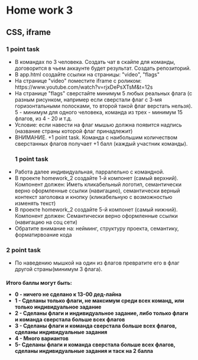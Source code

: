 <h1>Home work 3</h1>
<h2>CSS, iframe</h2>

<h3>1 point task</h3>
<ul>
<li>
В командах по 3 человека. Создать чат в скайпе для команды, договорится в чьем аккаунте будет результат. Создать репозиторий.
</li>
<li>
В app.html создайте ссылки на страницы: "video", "flags"
</li>
<li>
На странице "video" поместите iframe с роликом: https://www.youtube.com/watch?v=rjxDePsXTsM&t=12s
</li>
<li>
На странице "flags" сверстайте минимум 5 любых реальных флага (с разным рисунком, например если сверстали флаг с 3-мя горизонтальными полосками, то второй такой флаг верстать нельзя).
5 - минимум для одного человека, команда из трех - минимум 15 флагов, из 4 - 20 и т.д.
</li>
<li>
Условие: если навести на флаг мышью должна появится надпись (название страны которой флаг принадлежит)
</li>
<li>
ВНИМАНИЕ. +1 point task. Команда с наибольшим количеством сверстанных флагов получает +1 балл (каждый участник команды).
</li>

<h3>1 point task</h3>
<li>
Работа далее индивидуальная, парралельно с командной.
</li>
<li>
В проекте homework_2 создайте 1-й компонет (самый верхний). Компонент должен: Иметь кликабельный логотип,
семантически верно оформленные ссылки (навигацию),
семантически верный контекст заголовка и кнопку (кликабельную с возможностью изменять текст)
</li>
<li>
В проекте homework_2 создайте 5-й компонет (самый нижний). Компонент должен: Семантически верно оформленные ссылки (навигацию на соц сети)
</li>
<li>
Обратите внимание на: нейминг, структуру проекта, семантику, форматирвоание кода
</li>
</ul>

<h3>2 point task</h3>
<ul>
<li>
По наведению мышкой на один из флагов превратите его в флаг другой страны(минимум 3 флага).
</li>
</ul>

<h4>
Итого баллы могут быть:
<ul>
<li>0 - ничего не сделано к 13-00 дед-лайна</li>
<li>1 - Сделаны только флаги, не максимум среди всех команд, или только индивидуальное задание</li>
<li>2 - Сделаны флаги и индивидуальное задание, либо только флаги и команда сверстала больше всех флагов</li>
<li>3 - Сделаны флаги и команда сверстала больше всех флагов, сделаны индивидуальные задания</li>
<li>4 - Много вариантов</li>
<li>5-  Сделаны флаги и команда сверстала больше всех флагов, сделаны индивидуальные задания и таск на 2 балла</li>
</ul>
</h4>